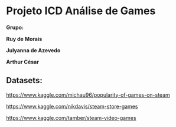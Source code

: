 # Projeto ICD Análise de Games
**Grupo:**

**Ruy de Morais**

**Julyanna de Azevedo**

**Arthur César**


Datasets:
---
https://www.kaggle.com/michau96/popularity-of-games-on-steam

https://www.kaggle.com/nikdavis/steam-store-games

https://www.kaggle.com/tamber/steam-video-games
